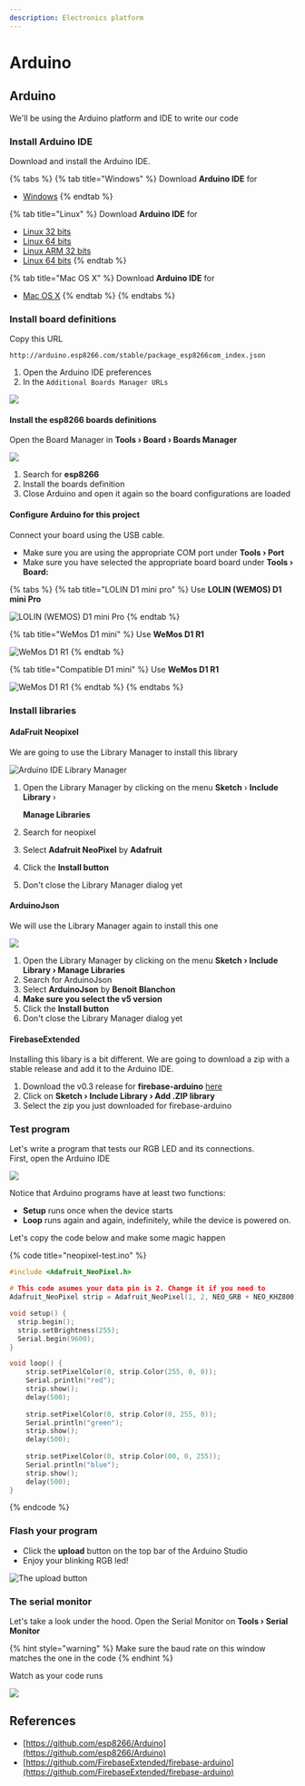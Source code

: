 ```yaml
---
description: Electronics platform
---
```


# Arduino

## Arduino

We'll be using the Arduino platform and IDE to write our code

### Install Arduino IDE

Download and install the Arduino IDE.

{% tabs %}
{% tab title="Windows" %}
Download **Arduino IDE** for 

* [Windows](https://www.arduino.cc/download_handler.php?f=/arduino-1.8.9-windows.exe)
{% endtab %}

{% tab title="Linux" %}
Download **Arduino IDE** for

* [Linux 32 bits](https://www.arduino.cc/download_handler.php?f=/arduino-1.8.9-linux32.tar.xz)
* [Linux 64 bits](https://www.arduino.cc/download_handler.php?f=/arduino-1.8.9-linux64.tar.xz)
* [Linux ARM 32 bits](https://www.arduino.cc/download_handler.php?f=/arduino-1.8.9-linuxarm.tar.xz)
* [Linux 64 bits](https://www.arduino.cc/download_handler.php?f=/arduino-1.8.9-linuxaarch64.tar.xz)
{% endtab %}

{% tab title="Mac OS X" %}
Download **Arduino IDE** for 

* [Mac OS X](https://www.arduino.cc/download_handler.php?f=/arduino-1.8.9-macosx.zip)
{% endtab %}
{% endtabs %}

### Install board definitions

Copy this URL

```text
http://arduino.esp8266.com/stable/package_esp8266com_index.json
```

1. Open the Arduino IDE preferences
2. In the `Additional Boards Manager URLs`

![](../.gitbook/assets/arduino-boards.png)

#### Install the esp8266 boards definitions

Open the Board Manager in **Tools › Board › Boards Manager**

![](../.gitbook/assets/image%20%283%29.png)

1. Search for **esp8266**
2. Install the boards definition
3. Close Arduino and open it again so the board configurations are loaded

#### Configure Arduino for this project

Connect your board using the USB cable.

* Make sure you are using the appropriate COM port under **Tools › Port**
* Make sure you have selected the appropriate board board under **Tools › Board:**

{% tabs %}
{% tab title="LOLIN D1 mini pro" %}
Use **LOLIN \(WEMOS\) D1 mini Pro**

![LOLIN \(WEMOS\) D1 mini Pro](../.gitbook/assets/image%20%2810%29.png)
{% endtab %}

{% tab title="WeMos D1 mini" %}
Use **WeMos D1 R1**

![WeMos D1 R1](../.gitbook/assets/image%20%2819%29.png)
{% endtab %}

{% tab title="Compatible D1 mini" %}
Use **WeMos D1 R1**

![WeMos D1 R1](../.gitbook/assets/image%20%2819%29.png)
{% endtab %}
{% endtabs %}

### Install libraries

#### AdaFruit Neopixel

We are going to use the Library Manager to install this library

![Arduino IDE Library Manager](../.gitbook/assets/image%20%289%29.png)

1. Open the Library Manager by clicking on the menu **Sketch** › **Include Library** › 

   **Manage Libraries**

2. Search for neopixel
3. Select **Adafruit NeoPixel** by **Adafruit**
4. Click the **Install button**
5. Don't close the Library Manager dialog yet

#### ArduinoJson

We will use the Library Manager again to install this one

![](../.gitbook/assets/image%20%287%29.png)

1. Open the Library Manager by clicking on the menu **Sketch › Include Library › Manage Libraries**
2. Search for ArduinoJson
3. Select **ArduinoJson** by **Benoit Blanchon**
4. **Make sure you select the v5 version**
5. Click the **Install button**
6. Don't close the Library Manager dialog yet

#### FirebaseExtended

Installing this libary is a bit different. We are going to download a zip with a stable release and add it to the Arduino IDE.

1. Download the v0.3 release for **firebase-arduino** [here](https://github.com/FirebaseExtended/firebase-arduino/archive/v0.3.zip)
2. Click on **Sketch › Include Library › Add .ZIP library**
3. Select the zip you just downloaded for firebase-arduino

### Test program

Let's write a program that tests our RGB LED and its connections.  
First, open the Arduino  IDE



![](../.gitbook/assets/image%20%2813%29.png)

Notice that Arduino programs have at least two functions:

* **Setup** runs once when the device starts
* **Loop** runs again and again, indefinitely, while the device is powered on.

Let's copy the code below and make some magic happen

{% code title="neopixel-test.ino" %}
```c
#include <Adafruit_NeoPixel.h>

# This code asumes your data pin is 2. Change it if you need to
Adafruit_NeoPixel strip = Adafruit_NeoPixel(1, 2, NEO_GRB + NEO_KHZ800);

void setup() {
  strip.begin();
  strip.setBrightness(255);
  Serial.begin(9600);
}

void loop() {
    strip.setPixelColor(0, strip.Color(255, 0, 0));
    Serial.println("red");
    strip.show();
    delay(500);
    
    strip.setPixelColor(0, strip.Color(0, 255, 0));
    Serial.println("green");
    strip.show();
    delay(500);
    
    strip.setPixelColor(0, strip.Color(00, 0, 255));
    Serial.println("blue");
    strip.show();
    delay(500);
}
```
{% endcode %}

### Flash your program

* Click the **upload** button on the top bar of the Arduino Studio
* Enjoy your blinking RGB led!

![The upload button](../.gitbook/assets/image%20%284%29.png)

### The serial monitor

Let's take a look under the hood. Open the Serial Monitor on **Tools › Serial Monitor**

{% hint style="warning" %}
Make sure the baud rate on this window matches the one in the code
{% endhint %}

Watch as your code runs

![](../.gitbook/assets/image%20%285%29.png)

## References

* [https://github.com/esp8266/Arduino](https://github.com/esp8266/Arduino)
* [https://github.com/FirebaseExtended/firebase-arduino](https://github.com/FirebaseExtended/firebase-arduino)

